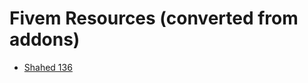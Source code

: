 # Fivem Resources (converted from addons)
- [Shahed 136](https://github.com/ageud-gg/fivem/releases/download/v1.0/agd-shahed.zip)
